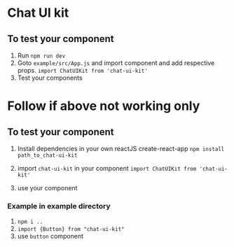 # Chat UI kit

## To test your component
1. Run `npm run dev`
2. Goto `example/src/App.js` and import component and add respective props.
`import ChatUIKit from 'chat-ui-kit'`
3. Test your components

# Follow if above not working only
## To test your component
1. Install dependencies in your own reactJS create-react-app
`npm install path_to_chat-ui-kit`

2. import `chat-ui-kit` in your component
`import ChatUIKit from 'chat-ui-kit'`

3. use your component

### Example in example directory
1. `npm i ..`
2. `import {Button} from "chat-ui-kit"`
3. use `button` component